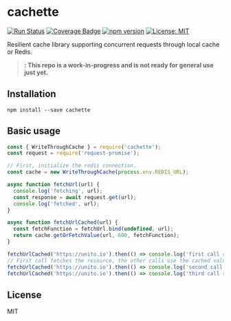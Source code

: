 # cachette
[![Run Status](https://api.shippable.com/projects/586da353e18a291000c53bc9/badge?branch=master)](https://app.shippable.com/github/unitoio/cachette)
[![Coverage Badge](https://api.shippable.com/projects/586da353e18a291000c53bc9/coverageBadge?branch=master)](https://app.shippable.com/github/unitoio/cachette)
[![npm version](https://badge.fury.io/js/cachette.svg)](https://badge.fury.io/js/cachette)
[![License: MIT](https://img.shields.io/badge/License-MIT-yellow.svg)](https://opensource.org/licenses/MIT)

Resilient cache library supporting concurrent requests through local cache or Redis.

> **: This repo is a work-in-progress and is not ready for general use just yet.**

## Installation

```
npm install --save cachette
```

## Basic usage

```javascript
const { WriteThroughCache } = require('cachette');
const request = require('request-promise');

// First, initialize the redis connection.
const cache = new WriteThroughCache(process.env.REDIS_URL);

async function fetchUrl(url) {
  console.log('fetching', url);
  const response = await request.get(url);
  console.log('fetched', url);
}

async function fetchUrlCached(url) {
  const fetchFunction = fetchUrl.bind(undefined, url);
  return cache.getOrFetchValue(url, 600, fetchFunction);
}

fetchUrlCached('https://unito.io').then(() => console.log('first call returned'));
// First call fetches the resource, the other calls use the cached value.
fetchUrlCached('https://unito.io').then(() => console.log('second call returned'));
fetchUrlCached('https://unito.io').then(() => console.log('third call returned'));
```

## License

MIT
